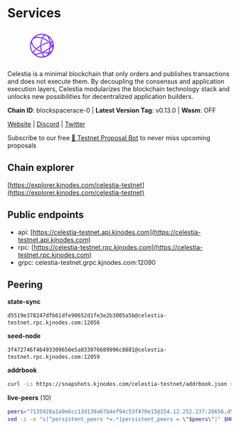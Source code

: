 # Services

<figure><img src="https://raw.githubusercontent.com/kj89/cosmos-images/main/logos/celestia.png" alt=""><figcaption></figcaption></figure>

Celestia is a minimal blockchain that only orders and publishes transactions and  does not execute them. By decoupling the consensus and application execution layers,  Celestia modularizes the blockchain technology stack and unlocks new possibilities  for decentralized application builders.

**Chain ID**: blockspacerace-0 | **Latest Version Tag**: v0.13.0 | **Wasm**: OFF

[Website](https://celestia.org) | [Discord](https://discord.gg/celestiacommunity) | [Twitter](https://twitter.com/CelestiaOrg)



Subscribe to our free [🤖 Testnet Proposal Bot](https://t.me/kjnodes_testnet_proposal_bot) to never miss upcoming proposals


## Chain explorer
[https://explorer.kjnodes.com/celestia-testnet](https://explorer.kjnodes.com/celestia-testnet)

## Public endpoints

* api: [https://celestia-testnet.api.kjnodes.com](https://celestia-testnet.api.kjnodes.com)
* rpc: [https://celestia-testnet.rpc.kjnodes.com](https://celestia-testnet.rpc.kjnodes.com)
* grpc: celestia-testnet.grpc.kjnodes.com:12090

## Peering

**state-sync**

```text
d5519e378247dfb61dfe90652d1fe3e2b3005a5b@celestia-testnet.rpc.kjnodes.com:12056
```

**seed-node**

```text
3f472746f46493309650e5a033076689996c8881@celestia-testnet.rpc.kjnodes.com:12059
```

**addrbook**
```bash
curl -Ls https://snapshots.kjnodes.com/celestia-testnet/addrbook.json > $HOME/.celestia-app/config/addrbook.json
```

**live-peers** (10)
```bash
peers="7135928a1a9e6cc13d139a67b4ef94c53f470e15@154.12.252.237:26656,d5519e378247dfb61dfe90652d1fe3e2b3005a5b@65.109.68.190:12056,c08cc20656b20b9590bfb28980100900631e3709@162.19.58.103:26656,e85b086d236a2c9a4d285e6d44126bb6fc6a1555@131.153.158.209:26656,ae95e8d93a0822a763823551c163d15d4cdce944@116.202.227.117:20656,a1b78a15e9a66f38903d66d019f9fb6c3066f936@31.220.87.65:26656,c97019ef9ee43e93ad9019514b612e6b8363c3fd@138.201.63.38:26686,62f6abc162db99389f13a1cdf1abaeb6efb647a7@35.210.78.75:26656,0196b56324c6fd3dd31110d3cb06dc169a1e1310@194.62.97.31:26656,5fa6853eb52bc3a5ff1fe56b988515d16644819a@65.21.232.33:2000"
sed -i -e "s|^persistent_peers *=.*|persistent_peers = \"$peers\"|" $HOME/.celestia-app/config/config.toml
```
